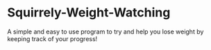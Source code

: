 # Squirrely-Weight-Watching
A simple and easy to use program to try and help you lose weight by keeping track of your progress!
